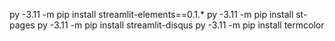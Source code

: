 py -3.11 -m pip install streamlit-elements==0.1.*
py -3.11 -m pip install st-pages
py -3.11 -m pip install streamlit-disqus
py -3.11 -m pip install termcolor
